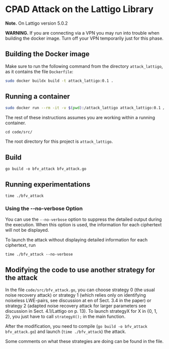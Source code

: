 # CPAD Attack on the Lattigo Library

__Note.__ On Lattigo version 5.0.2

__WARNING.__  If you are connecting via a VPN you may run into trouble when building the docker image.  Turn off your VPN temporarily just for this phase.  

## Building the Docker image  
Make sure to run the following command from the directory ``attack_lattigo``, as it contains the file ``Dockerfile``:  
``` bash
sudo docker buildx build -t attack_lattigo:0.1 .
```

## Running a container  
``` bash
sudo docker run --rm -it -v $(pwd):/attack_lattigo attack_lattigo:0.1 /bin/bash
```

The rest of these instructions assumes you are working within a running container.

```
cd code/src/
```

The root directory for this project is ``attack_lattigo``.

## Build

```
go build -o bfv_attack bfv_attack.go
```

## Running experimentations  

```
time ./bfv_attack
```

### Using the --no-verbose Option

You can use the `--no-verbose` option to suppress the detailed output during the execution. When this option is used, the information for each ciphertext will not be displayed.

To launch the attack without displaying detailed information for each ciphertext, run
```
time ./bfv_attack --no-verbose
```

## Modifying the code to use another strategy for the attack

<!-- In the file src/main.cpp, you can choose strategy 0 (the usual noise recovery attack) or strategy 1 (which relies only on identifying noiseless LWE-pairs, see discussion at en of Sect. 3.4 in the paper). To launch strategyX for X in {0, 1}, you just have to call strategyX(); in the main function.-->

<!-- In the file `code/src/bfv_attack.go`, you can choose strategy 0, strategy 1 or strategy 2. To launch strategyX for X in {0, 1, 2}, you just have to call `strategyX();` in the main function.-->


In the file `code/src/bfv_attack.go`, you can choose strategy 0 (the usual noise recovery attack) or strategy 1 (which relies only on identifying noiseless LWE-pairs, see discussion at en of Sect. 3.4 in the paper) or strategy 2 (adapted noise recovery attack for larger parameters see discussion in Sect. 4.1/Lattigo on p. 13). To launch strategyX for X in {0, 1, 2}, you just have to call `strategyX();` in the main function.

After the modification, you need to compile (`go build -o bfv_attack bfv_attack.go`) and launch (`time ./bfv_attack`) the attack.

Some comments on what these strategies are doing can be found in the file.
